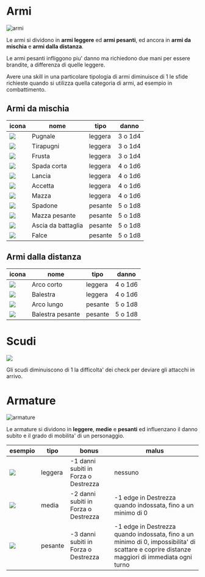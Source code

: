 # Armi

![armi](https://artfiles.alphacoders.com/110/thumb-1920-110402.jpg)

Le armi si dividono in **armi leggere** ed **armi pesanti**, ed ancora in **armi da mischia** e **armi dalla distanza**.

Le armi pesanti infliggono piu' danno ma richiedono due mani per essere brandite, a differenza di quelle leggere.

Avere una skill in una particolare tipologia di armi diminuisce di 1 le sfide richieste quando si utilizza quella categoria di armi, ad esempio in combattimento.

## Armi da mischia

| icona | nome | tipo | danno |
| --- | --- | --- | --- |
| ![](https://darksouls3.wiki.fextralife.com/file/Dark-Souls-3/dagger-icon.png) | Pugnale | leggera | 3 o 1d4 |
| ![](https://darksouls3.wiki.fextralife.com/file/Dark-Souls-3/caestus-icon.png) | Tirapugni | leggera | 3 o 1d4 |
| ![](https://darksouls3.wiki.fextralife.com/file/Dark-Souls-3/whip-icon.png) | Frusta | leggera | 3 o 1d4 |
| ![](https://darksouls3.wiki.fextralife.com/file/Dark-Souls-3/shortsword-icon.png) | Spada corta | leggera | 4 o 1d6 |
| ![](https://darksouls3.wiki.fextralife.com/file/Dark-Souls-3/spear-icon.png) | Lancia | leggera | 4 o 1d6 |
| ![](https://darksouls3.wiki.fextralife.com/file/Dark-Souls-3/hand_axe-icon.png) | Accetta | leggera | 4 o 1d6 |
| ![](https://darksouls3.wiki.fextralife.com/file/Dark-Souls-3/mace-icon.png) | Mazza | leggera | 4 o 1d6 |
| ![](https://darksouls3.wiki.fextralife.com/file/Dark-Souls-3/bastard_sword-icon.png) | Spadone | pesante | 5 o 1d8 |
| ![](https://darksouls3.wiki.fextralife.com/file/Dark-Souls-3/vordts_great_hammer-icon.png) | Mazza pesante | pesante | 5 o 1d8 |
| ![](https://darksouls3.wiki.fextralife.com/file/Dark-Souls-3/battle_axe-icon.png) | Ascia da battaglia | pesante | 5 o 1d8 |
| ![](https://darksouls3.wiki.fextralife.com/file/Dark-Souls-3/great_scythe-icon.png) | Falce | pesante | 5 o 1d8 |

## Armi dalla distanza

| icona | nome | tipo | danno |
| --- | --- | --- | --- |
| ![](https://darksouls3.wiki.fextralife.com/file/Dark-Souls-3/short_bow-icon.png) | Arco corto | leggera | 4 o 1d6 |
| ![](https://darksouls3.wiki.fextralife.com/file/Dark-Souls-3/light_crossbow-icon.png) | Balestra | leggera | 4 o 1d6 |
| ![](https://darksouls3.wiki.fextralife.com/file/Dark-Souls-3/longbow-icon.png) | Arco lungo | pesante | 5 o 1d8 |
| ![](https://darksouls3.wiki.fextralife.com/file/Dark-Souls-3/heavy_crossbow-icon.png) | Balestra pesante | pesante | 5 o 1d8 |

# Scudi

![](https://i.kym-cdn.com/photos/images/facebook/000/724/051/e9c.jpeg)

Gli scudi diminuiscono di 1 la difficolta' dei check per deviare gli attacchi in arrivo. 

# Armature

![armature](https://img2.goodfon.com/wallpaper/nbig/a/c8/dark-souls-solaire-of-astora.jpg)

Le armature si dividono in **leggere**, **medie** e **pesanti** ed influenzano il danno subito e il grado di mobilita' di un personaggio.

| esempio | tipo | bonus | malus |
| --- | --- | --- | --- |
| ![](https://darksouls3.wiki.fextralife.com/file/Dark-Souls-3/assassin_set.jpg) | leggera | -1 danni subiti in Forza o Destrezza | nessuno |
| ![](https://darksouls3.wiki.fextralife.com/file/Dark-Souls-3/elite_knight_set.jpg) | media | -2 danni subiti in Forza o Destrezza | -1 edge in Destrezza quando indossata, fino a un minimo di 0 |
| ![](https://darksouls3.wiki.fextralife.com/file/Dark-Souls-3/havel's_set.jpg) | pesante | -3 danni subiti in Forza o Destrezza | -1 edge in Destrezza quando indossata, fino a un minimo di 0, impossibilita' di scattare e coprire distanze maggiori di immediata ogni turno |
